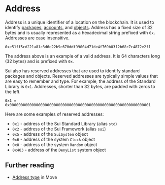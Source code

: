# Address

<!--

Chapter: Concepts
Goal: explain locations and addresses
Notes:
    - don't talk about the type
    - packages, accounts and objects are identified by addresses
    - addresses are 32 bytes long
    - addresses are unique
    - represented as hex strings (64 characters) prefixed with 0x
    - addresses are case insensitive

Links:
    - address type


- mention what an address is, because it identifies a package
    - address is used for packages, objects, and accounts
    - address is a 32-byte value
    - address is written in hexadecimal notation
    - don't describe the type yet
    - focus on the concept of address on blockchain and on Sui in particular

 -->

Address is a unique identifier of a location on the blockchain. It is used to identify [packages](./packages.md), [accounts](./what-is-an-account.md), and [objects](./object-storage.md). Address has a fixed size of 32 bytes and is usually represented as a hexadecimal string prefixed with `0x`. Addresses are case insensitive.

```move
0xe51ff5cd221a81c3d6e22b9e670ddf99004d71de4f769b0312b68c7c4872e2f1
```

The address above is an example of a valid address. It is 64 characters long (32 bytes) and is prefixed with `0x`.

Sui also has reserved addresses that are used to identify standard packages and objects. Reserved addresses are typically simple values that are easy to remember and type. For example, the address of the Standard Library is `0x1`. Addresses, shorter than 32 bytes, are padded with zeros to the left.

```move
0x1 = 0x0000000000000000000000000000000000000000000000000000000000000001
```

Here are some examples of reserved addresses:

- `0x1` - address of the Sui Standard Library (alias `std`)
- `0x2` - address of the Sui Framework (alias `sui`)
- `0x5` - address of the `SuiSystem` object
- `0x6` - address of the system `Clock` object
- `0x8` - address of the system `Random` object
- `0x403` - address of the `DenyList` system object

## Further reading

- [Address type](../basic-syntax/address.md) in Move
